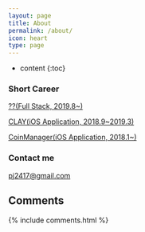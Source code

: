```yaml
---
layout: page
title: About
permalink: /about/
icon: heart
type: page
---
```


* content
{:toc}

### Short Career

[??(Full Stack, 2019.8~)]()

[CLAY(iOS Application, 2018.9~2019.3)](https://clay.one)

[CoinManager(iOS Application, 2018.1~)](https://coinmanager.io)

### Contact me

[pj2417@gmail.com](mailto:pj2417@gmail.com)

## Comments

{% include comments.html %}
